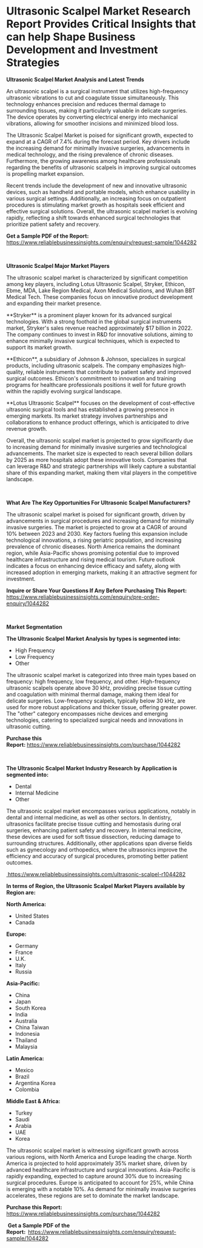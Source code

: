<p><h1>Ultrasonic Scalpel Market Research Report Provides Critical Insights that can help Shape Business Development and Investment Strategies</h1></p><p><strong>Ultrasonic Scalpel Market Analysis and Latest Trends</strong></p>
<p><p>An ultrasonic scalpel is a surgical instrument that utilizes high-frequency ultrasonic vibrations to cut and coagulate tissue simultaneously. This technology enhances precision and reduces thermal damage to surrounding tissues, making it particularly valuable in delicate surgeries. The device operates by converting electrical energy into mechanical vibrations, allowing for smoother incisions and minimized blood loss.</p><p>The Ultrasonic Scalpel Market is poised for significant growth, expected to expand at a CAGR of 7.4% during the forecast period. Key drivers include the increasing demand for minimally invasive surgeries, advancements in medical technology, and the rising prevalence of chronic diseases. Furthermore, the growing awareness among healthcare professionals regarding the benefits of ultrasonic scalpels in improving surgical outcomes is propelling market expansion.</p><p>Recent trends include the development of new and innovative ultrasonic devices, such as handheld and portable models, which enhance usability in various surgical settings. Additionally, an increasing focus on outpatient procedures is stimulating market growth as hospitals seek efficient and effective surgical solutions. Overall, the ultrasonic scalpel market is evolving rapidly, reflecting a shift towards enhanced surgical technologies that prioritize patient safety and recovery.</p></p>
<p><strong>Get a Sample PDF of the Report:&nbsp;</strong> <a href="https://www.reliablebusinessinsights.com/enquiry/request-sample/1044282?utm_campaign=3046&utm_medium=2&utm_source=Github&utm_content=ia&utm_term=13042025&utm_id=ultrasonic-scalpel">https://www.reliablebusinessinsights.com/enquiry/request-sample/1044282</a></p>
<p>&nbsp;</p>
<p><strong>Ultrasonic Scalpel Major Market Players</strong></p>
<p><p>The ultrasonic scalpel market is characterized by significant competition among key players, including Lotus Ultrasonic Scalpel, Stryker, Ethicon, Ebme, MDA, Lake Region Medical, Axon Medical Solutions, and Wuhan BBT Medical Tech. These companies focus on innovative product development and expanding their market presence.</p><p>**Stryker** is a prominent player known for its advanced surgical technologies. With a strong foothold in the global surgical instruments market, Stryker's sales revenue reached approximately $17 billion in 2022. The company continues to invest in R&D for innovative solutions, aiming to enhance minimally invasive surgical techniques, which is expected to support its market growth.</p><p>**Ethicon**, a subsidiary of Johnson & Johnson, specializes in surgical products, including ultrasonic scalpels. The company emphasizes high-quality, reliable instruments that contribute to patient safety and improved surgical outcomes. Ethicon's commitment to innovation and training programs for healthcare professionals positions it well for future growth within the rapidly evolving surgical landscape.</p><p>**Lotus Ultrasonic Scalpel** focuses on the development of cost-effective ultrasonic surgical tools and has established a growing presence in emerging markets. Its market strategy involves partnerships and collaborations to enhance product offerings, which is anticipated to drive revenue growth.</p><p>Overall, the ultrasonic scalpel market is projected to grow significantly due to increasing demand for minimally invasive surgeries and technological advancements. The market size is expected to reach several billion dollars by 2025 as more hospitals adopt these innovative tools. Companies that can leverage R&D and strategic partnerships will likely capture a substantial share of this expanding market, making them vital players in the competitive landscape.</p></p>
<p>&nbsp;</p>
<p><strong>What Are The Key Opportunities For Ultrasonic Scalpel Manufacturers?</strong></p>
<p><p>The ultrasonic scalpel market is poised for significant growth, driven by advancements in surgical procedures and increasing demand for minimally invasive surgeries. The market is projected to grow at a CAGR of around 10% between 2023 and 2030. Key factors fueling this expansion include technological innovations, a rising geriatric population, and increasing prevalence of chronic diseases. North America remains the dominant region, while Asia-Pacific shows promising potential due to improved healthcare infrastructure and rising medical tourism. Future outlook indicates a focus on enhancing device efficacy and safety, along with increased adoption in emerging markets, making it an attractive segment for investment.</p></p>
<p><strong>Inquire or Share Your Questions If Any Before Purchasing This Report:</strong> <a href="https://www.reliablebusinessinsights.com/enquiry/pre-order-enquiry/1044282?utm_campaign=3046&utm_medium=2&utm_source=Github&utm_content=ia&utm_term=13042025&utm_id=ultrasonic-scalpel">https://www.reliablebusinessinsights.com/enquiry/pre-order-enquiry/1044282</a></p>
<p>&nbsp;</p>
<p><strong>Market Segmentation</strong></p>
<p><strong>The Ultrasonic Scalpel Market Analysis by types is segmented into:</strong></p>
<p><ul><li>High Frequency</li><li>Low Frequency</li><li>Other</li></ul></p>
<p><p>The ultrasonic scalpel market is categorized into three main types based on frequency: high frequency, low frequency, and other. High-frequency ultrasonic scalpels operate above 30 kHz, providing precise tissue cutting and coagulation with minimal thermal damage, making them ideal for delicate surgeries. Low-frequency scalpels, typically below 30 kHz, are used for more robust applications and thicker tissue, offering greater power. The "other" category encompasses niche devices and emerging technologies, catering to specialized surgical needs and innovations in ultrasonic cutting.</p></p>
<p><strong>Purchase this Report:&nbsp;</strong><a href="https://www.reliablebusinessinsights.com/purchase/1044282?utm_campaign=3046&utm_medium=2&utm_source=Github&utm_content=ia&utm_term=13042025&utm_id=ultrasonic-scalpel">https://www.reliablebusinessinsights.com/purchase/1044282</a></p>
<p>&nbsp;</p>
<p><strong>The Ultrasonic Scalpel Market Industry Research by Application is segmented into:</strong></p>
<p><ul><li>Dental</li><li>Internal Medicine</li><li>Other</li></ul></p>
<p><p>The ultrasonic scalpel market encompasses various applications, notably in dental and internal medicine, as well as other sectors. In dentistry, ultrasonics facilitate precise tissue cutting and hemostasis during oral surgeries, enhancing patient safety and recovery. In internal medicine, these devices are used for soft tissue dissection, reducing damage to surrounding structures. Additionally, other applications span diverse fields such as gynecology and orthopedics, where the ultrasonics improve the efficiency and accuracy of surgical procedures, promoting better patient outcomes.</p></p>
<p><a href="https://www.reliablebusinessinsights.com/ultrasonic-scalpel-r1044282?utm_campaign=3046&utm_medium=2&utm_source=Github&utm_content=ia&utm_term=13042025&utm_id=ultrasonic-scalpel">&nbsp;https://www.reliablebusinessinsights.com/ultrasonic-scalpel-r1044282</a></p>
<p><strong>In terms of Region, the Ultrasonic Scalpel Market Players available by Region are:</strong></p>
<p>
    <p> <strong> North America: </strong>
        <ul>
            <li>United States</li>
            <li>Canada</li>
        </ul>
        </p> 
    <p> <strong> Europe: </strong>
        <ul>
            <li>Germany</li>
            <li>France</li>
            <li>U.K.</li>
            <li>Italy</li>
            <li>Russia</li>
        </ul>
        </p> 
    <p> <strong> Asia-Pacific: </strong>
        <ul>
            <li>China</li>
            <li>Japan</li>
            <li>South Korea</li>
            <li>India</li>
            <li>Australia</li>
            <li>China Taiwan</li>
            <li>Indonesia</li>
            <li>Thailand</li>
            <li>Malaysia</li>
        </ul>
        </p> 
    <p> <strong> Latin America: </strong>
        <ul>
            <li>Mexico</li>
            <li>Brazil</li>
            <li>Argentina Korea</li>
            <li>Colombia</li>
        </ul>
        </p> 
    <p> <strong> Middle East & Africa: </strong>
        <ul>
            <li>Turkey</li>
            <li>Saudi</li>
            <li>Arabia</li>
            <li>UAE</li>
            <li>Korea</li>
        </ul>
    </p>
    </p>
<p><p>The ultrasonic scalpel market is witnessing significant growth across various regions, with North America and Europe leading the charge. North America is projected to hold approximately 35% market share, driven by advanced healthcare infrastructure and surgical innovations. Asia-Pacific is rapidly expanding, expected to capture around 30% due to increasing surgical procedures. Europe is anticipated to account for 25%, while China is emerging with a notable 10%. As demand for minimally invasive surgeries accelerates, these regions are set to dominate the market landscape.</p></p>
<p><strong>Purchase this Report: </strong><a href="https://www.reliablebusinessinsights.com/purchase/1044282?utm_campaign=3046&utm_medium=2&utm_source=Github&utm_content=ia&utm_term=13042025&utm_id=ultrasonic-scalpel">https://www.reliablebusinessinsights.com/purchase/1044282</a></p>
<p>&nbsp;<strong>Get a Sample PDF of the Report:&nbsp;&nbsp;</strong><a href="https://www.reliablebusinessinsights.com/enquiry/request-sample/1044282?utm_campaign=3046&utm_medium=2&utm_source=Github&utm_content=ia&utm_term=13042025&utm_id=ultrasonic-scalpel">https://www.reliablebusinessinsights.com/enquiry/request-sample/1044282</a></p>
<p><strong></strong></p>
<p><p></p><p></p><p></p></p>
